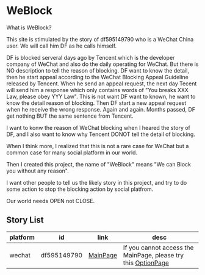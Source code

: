 # WeBlock

What is WeBlock? 

This site is stimulated by the story of df595149790 who is a WeChat China user. 
We will call him DF as he calls himself. 

DF is blocked serveral days ago by Tencent which is the developer company of WeChat and also do the daily operating for WeChat. 
But there is NO description to tell the reason of blocking. 
DF want to know the detail, then he start appeal according to the WeChat Blocking Appeal Guideline released by Tencent. 
When he send an appeal request, the next day Tecent will send him a response which only contains words of "You breaks XXX Law, please obey YYY Law".
This is not want DF want to known, he want to know the detail reason of blocking. 
Then DF start a new appeal request when he receive the wrong response. 
Again and again. 
Months passed, DF get nothing BUT the same sentence from Tencent.

I want to konw the reason of WeChat blocking when I heared the story of DF, 
and I also want to know why Tencent DONOT tell the detail of blocking.

When I think more, I realized that this is not a rare case for WeChat but a common case for many social platform in our world.

Then I created this project, the name of "WeBlock" means "We can Block you without any reason". 

I want other people to tell us the likely story in this project, and try to do some action to stop the blocking action by social platfrom.   

Our world needs OPEN not CLOSE. 


## Story List

| platform | id | link | desc |
| -------- | -- | ---- | ---- |
| wechat | df595149790 | [MainPage](https://df595149790.github.io/wechatblock/index) | If you cannot access the MainPage, please try this [OptionPage](https://github.com/df595149790/df595149790.github.io/blob/master/wechatblock/index.md) |
 
 
